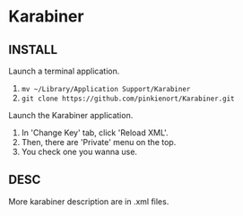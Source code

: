 Karabiner
==============

## INSTALL

Launch a terminal application.

1. `mv ~/Library/Application Support/Karabiner`
2. `git clone https://github.com/pinkienort/Karabiner.git`

Launch the Karabiner application.

1. In 'Change Key' tab, click 'Reload XML'.
2. Then, there are 'Private' menu on the top.
3. You check one you wanna use.


## DESC

More karabiner description are in .xml files.


